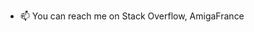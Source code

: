 - 📫 You can reach me on Stack Overflow, AmigaFrance
<!---
- 👋 Hi, I’m Bruno
- 👀 I’m interested in Powershell, C.
- 🌱 I’m currently learning 𝔸miga dev
- 💞️ I’m looking to collaborate on ...
--->

<!---
bruno-frederic/bruno-frederic is a ✨ special ✨ repository because its `README.md` (this file) appears on your GitHub profile.
You can click the Preview link to take a look at your changes.
--->
